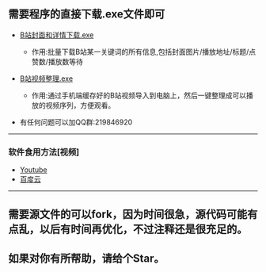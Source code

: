 ## 需要程序的直接下载.exe文件即可
- [B站封面和详情下载.exe](https://github.com/AYiXi/Bilibili/raw/master/B%E7%AB%99%E5%B0%81%E9%9D%A2%E5%92%8C%E8%AF%A6%E6%83%85%E4%B8%8B%E8%BD%BD.exe)
   - 作用:批量下载B站某一关键词的所有信息,包括封面图片/播放地址/标题/点赞数/播放数等待
- [B站视频整理.exe](https://github.com/AYiXi/Bilibili/raw/master/B%E7%AB%99%E8%A7%86%E9%A2%91%E6%95%B4%E7%90%86.exe)
   - 作用:通过手机端缓存好的B站视频导入到电脑上，然后一键整理成可以播放的视频序列，方便观看。
   
- 有任何问题可以加QQ群:219846920 
---
### 软件食用方法[视频]
- [Youtube](https://www.youtube.com/watch?v=nuPFu6QBeK8&t=100s)
- [百度云](https://pan.baidu.com/s/1mfh2m1l-jTlxG_dXTq0u2g)

---
## 需要源文件的可以fork，因为时间很急，源代码可能有点乱，以后有时间再优化，不过注释还是很充足的。

## 如果对你有所帮助，请给个Star。

